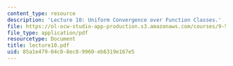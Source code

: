 ```yaml
---
content_type: resource
description: 'Lecture 10: Uniform Convergence over Function Classes.'
file: https://ol-ocw-studio-app-production.s3.amazonaws.com/courses/9-520-statistical-learning-theory-and-applications-spring-2003/85a1e47904c08ec89960eb6319e167e5_lecture10.pdf
file_type: application/pdf
resourcetype: Document
title: lecture10.pdf
uid: 85a1e479-04c0-8ec8-9960-eb6319e167e5
---
```

